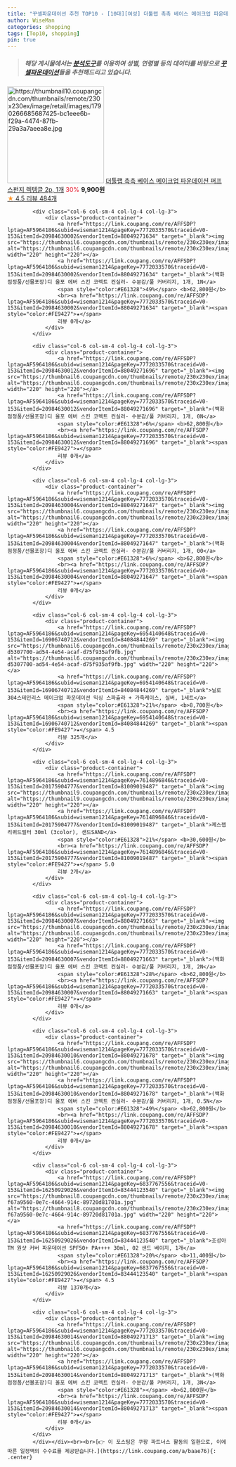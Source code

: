 ```yaml
---
title: "꾸셀파운데이션 추천 TOP10 - [10대][여성] 더툴랩 촉촉 베이스 메이크업 파운데이션 퍼프 스펀지 렉텡글 2p, 1개"
author: WiseMan
categories: shopping
tags: [Top10, shopping]
pin: true
---
```


> ##### 해당 게시물에서는 [**분석도구**](https://itemscout.io/)를 이용하여 **성별**, **연령별** 등의 데이터를 바탕으로 [**꾸셀파운데이션**](https://link.coupang.com/a/baae76)들을 추천해드리고 있습니다.
<div class="container"><div class="row">
            <div class="col-6 col-sm-4 col-lg-4 col-lg-3">
                <div class="product-container">
                    <a href="https://link.coupang.com/re/AFFSDP?lptag=AF5964186&subid=wiseman1214&pageKey=2203561724&traceid=V0-153&itemId=3747557223&vendorItemId=71732696887" target="_blank"><img src="https://thumbnail10.coupangcdn.com/thumbnails/remote/230x230ex/image/retail/images/1790266685687425-bc1eee6b-f29a-4474-87fb-29a3a7aeea8e.jpg" alt="https://thumbnail10.coupangcdn.com/thumbnails/remote/230x230ex/image/retail/images/1790266685687425-bc1eee6b-f29a-4474-87fb-29a3a7aeea8e.jpg" width="220" height="220"></a>
                    <a href="https://link.coupang.com/re/AFFSDP?lptag=AF5964186&subid=wiseman1214&pageKey=2203561724&traceid=V0-153&itemId=3747557223&vendorItemId=71732696887" target="_blank">더툴랩 촉촉 베이스 메이크업 파운데이션 퍼프 스펀지 렉텡글 2p, 1개</a>
                    <span style="color:#E61328">30%</span> <b>9,900원</b>
                    <br><a href="https://link.coupang.com/re/AFFSDP?lptag=AF5964186&subid=wiseman1214&pageKey=2203561724&traceid=V0-153&itemId=3747557223&vendorItemId=71732696887" target="_blank"><span style="color:#FE9427">★</span> 4.5
                    리뷰 484개</a>
                </div>
            </div>
            
            <div class="col-6 col-sm-4 col-lg-4 col-lg-3">
                <div class="product-container">
                    <a href="https://link.coupang.com/re/AFFSDP?lptag=AF5964186&subid=wiseman1214&pageKey=7772033570&traceid=V0-153&itemId=20984630002&vendorItemId=88049271634" target="_blank"><img src="https://thumbnail6.coupangcdn.com/thumbnails/remote/230x230ex/image/vendor_inventory/bd85/38f1e2856db09325a3cd2b01d786d115b05c5c2b41b7b3f176e0797546f4.jpg" alt="https://thumbnail6.coupangcdn.com/thumbnails/remote/230x230ex/image/vendor_inventory/bd85/38f1e2856db09325a3cd2b01d786d115b05c5c2b41b7b3f176e0797546f4.jpg" width="220" height="220"></a>
                    <a href="https://link.coupang.com/re/AFFSDP?lptag=AF5964186&subid=wiseman1214&pageKey=7772033570&traceid=V0-153&itemId=20984630002&vendorItemId=88049271634" target="_blank">(백화점정품/선물포장)디 올포 에버 스킨 코렉트 컨실러- 수분감/풀 커버리지, 1개, 1N</a>
                    <span style="color:#E61328">49%</span> <b>62,800원</b>
                    <br><a href="https://link.coupang.com/re/AFFSDP?lptag=AF5964186&subid=wiseman1214&pageKey=7772033570&traceid=V0-153&itemId=20984630002&vendorItemId=88049271634" target="_blank"><span style="color:#FE9427">★</span> 
                    리뷰 0개</a>
                </div>
            </div>
            
            <div class="col-6 col-sm-4 col-lg-4 col-lg-3">
                <div class="product-container">
                    <a href="https://link.coupang.com/re/AFFSDP?lptag=AF5964186&subid=wiseman1214&pageKey=7772033570&traceid=V0-153&itemId=20984630012&vendorItemId=88049271696" target="_blank"><img src="https://thumbnail6.coupangcdn.com/thumbnails/remote/230x230ex/image/vendor_inventory/bd85/38f1e2856db09325a3cd2b01d786d115b05c5c2b41b7b3f176e0797546f4.jpg" alt="https://thumbnail6.coupangcdn.com/thumbnails/remote/230x230ex/image/vendor_inventory/bd85/38f1e2856db09325a3cd2b01d786d115b05c5c2b41b7b3f176e0797546f4.jpg" width="220" height="220"></a>
                    <a href="https://link.coupang.com/re/AFFSDP?lptag=AF5964186&subid=wiseman1214&pageKey=7772033570&traceid=V0-153&itemId=20984630012&vendorItemId=88049271696" target="_blank">(백화점정품/선물포장)디 올포 에버 스킨 코렉트 컨실러- 수분감/풀 커버리지, 1개, 0N</a>
                    <span style="color:#E61328">6%</span> <b>62,800원</b>
                    <br><a href="https://link.coupang.com/re/AFFSDP?lptag=AF5964186&subid=wiseman1214&pageKey=7772033570&traceid=V0-153&itemId=20984630012&vendorItemId=88049271696" target="_blank"><span style="color:#FE9427">★</span> 
                    리뷰 0개</a>
                </div>
            </div>
            
            <div class="col-6 col-sm-4 col-lg-4 col-lg-3">
                <div class="product-container">
                    <a href="https://link.coupang.com/re/AFFSDP?lptag=AF5964186&subid=wiseman1214&pageKey=7772033570&traceid=V0-153&itemId=20984630004&vendorItemId=88049271647" target="_blank"><img src="https://thumbnail6.coupangcdn.com/thumbnails/remote/230x230ex/image/vendor_inventory/bd85/38f1e2856db09325a3cd2b01d786d115b05c5c2b41b7b3f176e0797546f4.jpg" alt="https://thumbnail6.coupangcdn.com/thumbnails/remote/230x230ex/image/vendor_inventory/bd85/38f1e2856db09325a3cd2b01d786d115b05c5c2b41b7b3f176e0797546f4.jpg" width="220" height="220"></a>
                    <a href="https://link.coupang.com/re/AFFSDP?lptag=AF5964186&subid=wiseman1214&pageKey=7772033570&traceid=V0-153&itemId=20984630004&vendorItemId=88049271647" target="_blank">(백화점정품/선물포장)디 올포 에버 스킨 코렉트 컨실러- 수분감/풀 커버리지, 1개, 00</a>
                    <span style="color:#E61328">6%</span> <b>62,800원</b>
                    <br><a href="https://link.coupang.com/re/AFFSDP?lptag=AF5964186&subid=wiseman1214&pageKey=7772033570&traceid=V0-153&itemId=20984630004&vendorItemId=88049271647" target="_blank"><span style="color:#FE9427">★</span> 
                    리뷰 0개</a>
                </div>
            </div>
            
            <div class="col-6 col-sm-4 col-lg-4 col-lg-3">
                <div class="product-container">
                    <a href="https://link.coupang.com/re/AFFSDP?lptag=AF5964186&subid=wiseman1214&pageKey=6954140648&traceid=V0-153&itemId=16906740712&vendorItemId=84084844269" target="_blank"><img src="https://thumbnail6.coupangcdn.com/thumbnails/remote/230x230ex/image/retail/images/762892465298953-d5307700-ad54-4e54-acaf-d75f935af9fb.jpg" alt="https://thumbnail6.coupangcdn.com/thumbnails/remote/230x230ex/image/retail/images/762892465298953-d5307700-ad54-4e54-acaf-d75f935af9fb.jpg" width="220" height="220"></a>
                    <a href="https://link.coupang.com/re/AFFSDP?lptag=AF5964186&subid=wiseman1214&pageKey=6954140648&traceid=V0-153&itemId=16906740712&vendorItemId=84084844269" target="_blank">닐로 304스테인리스 메이크업 파운데이션 믹싱 스파츌라 + 가죽케이스, 실버, 1세트</a>
                    <span style="color:#E61328">21%</span> <b>8,700원</b>
                    <br><a href="https://link.coupang.com/re/AFFSDP?lptag=AF5964186&subid=wiseman1214&pageKey=6954140648&traceid=V0-153&itemId=16906740712&vendorItemId=84084844269" target="_blank"><span style="color:#FE9427">★</span> 4.5
                    리뷰 325개</a>
                </div>
            </div>
            
            <div class="col-6 col-sm-4 col-lg-4 col-lg-3">
                <div class="product-container">
                    <a href="https://link.coupang.com/re/AFFSDP?lptag=AF5964186&subid=wiseman1214&pageKey=7614896846&traceid=V0-153&itemId=20175904777&vendorItemId=81009019487" target="_blank"><img src="https://thumbnail9.coupangcdn.com/thumbnails/remote/230x230ex/image/vendor_inventory/6883/f73e92fe585800b490eeff9a414b887e235b9e518407c251642c38a1c9e9.jpg" alt="https://thumbnail9.coupangcdn.com/thumbnails/remote/230x230ex/image/vendor_inventory/6883/f73e92fe585800b490eeff9a414b887e235b9e518407c251642c38a1c9e9.jpg" width="220" height="220"></a>
                    <a href="https://link.coupang.com/re/AFFSDP?lptag=AF5964186&subid=wiseman1214&pageKey=7614896846&traceid=V0-153&itemId=20175904777&vendorItemId=81009019487" target="_blank">제스젭 리퀴드필터 30ml (3color), 샌드SAND</a>
                    <span style="color:#E61328">21%</span> <b>30,600원</b>
                    <br><a href="https://link.coupang.com/re/AFFSDP?lptag=AF5964186&subid=wiseman1214&pageKey=7614896846&traceid=V0-153&itemId=20175904777&vendorItemId=81009019487" target="_blank"><span style="color:#FE9427">★</span> 5.0
                    리뷰 2개</a>
                </div>
            </div>
            
            <div class="col-6 col-sm-4 col-lg-4 col-lg-3">
                <div class="product-container">
                    <a href="https://link.coupang.com/re/AFFSDP?lptag=AF5964186&subid=wiseman1214&pageKey=7772033570&traceid=V0-153&itemId=20984630007&vendorItemId=88049271663" target="_blank"><img src="https://thumbnail6.coupangcdn.com/thumbnails/remote/230x230ex/image/vendor_inventory/bd85/38f1e2856db09325a3cd2b01d786d115b05c5c2b41b7b3f176e0797546f4.jpg" alt="https://thumbnail6.coupangcdn.com/thumbnails/remote/230x230ex/image/vendor_inventory/bd85/38f1e2856db09325a3cd2b01d786d115b05c5c2b41b7b3f176e0797546f4.jpg" width="220" height="220"></a>
                    <a href="https://link.coupang.com/re/AFFSDP?lptag=AF5964186&subid=wiseman1214&pageKey=7772033570&traceid=V0-153&itemId=20984630007&vendorItemId=88049271663" target="_blank">(백화점정품/선물포장)디 올포 에버 스킨 코렉트 컨실러- 수분감/풀 커버리지, 1개, 2N</a>
                    <span style="color:#E61328">28%</span> <b>62,800원</b>
                    <br><a href="https://link.coupang.com/re/AFFSDP?lptag=AF5964186&subid=wiseman1214&pageKey=7772033570&traceid=V0-153&itemId=20984630007&vendorItemId=88049271663" target="_blank"><span style="color:#FE9427">★</span> 
                    리뷰 0개</a>
                </div>
            </div>
            
            <div class="col-6 col-sm-4 col-lg-4 col-lg-3">
                <div class="product-container">
                    <a href="https://link.coupang.com/re/AFFSDP?lptag=AF5964186&subid=wiseman1214&pageKey=7772033570&traceid=V0-153&itemId=20984630010&vendorItemId=88049271678" target="_blank"><img src="https://thumbnail6.coupangcdn.com/thumbnails/remote/230x230ex/image/vendor_inventory/bd85/38f1e2856db09325a3cd2b01d786d115b05c5c2b41b7b3f176e0797546f4.jpg" alt="https://thumbnail6.coupangcdn.com/thumbnails/remote/230x230ex/image/vendor_inventory/bd85/38f1e2856db09325a3cd2b01d786d115b05c5c2b41b7b3f176e0797546f4.jpg" width="220" height="220"></a>
                    <a href="https://link.coupang.com/re/AFFSDP?lptag=AF5964186&subid=wiseman1214&pageKey=7772033570&traceid=V0-153&itemId=20984630010&vendorItemId=88049271678" target="_blank">(백화점정품/선물포장)디 올포 에버 스킨 코렉트 컨실러- 수분감/풀 커버리지, 1개, 0.5N</a>
                    <span style="color:#E61328">49%</span> <b>62,800원</b>
                    <br><a href="https://link.coupang.com/re/AFFSDP?lptag=AF5964186&subid=wiseman1214&pageKey=7772033570&traceid=V0-153&itemId=20984630010&vendorItemId=88049271678" target="_blank"><span style="color:#FE9427">★</span> 
                    리뷰 0개</a>
                </div>
            </div>
            
            <div class="col-6 col-sm-4 col-lg-4 col-lg-3">
                <div class="product-container">
                    <a href="https://link.coupang.com/re/AFFSDP?lptag=AF5964186&subid=wiseman1214&pageKey=6837767556&traceid=V0-153&itemId=16250929026&vendorItemId=83444123540" target="_blank"><img src="https://thumbnail8.coupangcdn.com/thumbnails/remote/230x230ex/image/retail/images/756772718463828-f67a9560-0e7c-4664-914c-89720d81701a.jpg" alt="https://thumbnail8.coupangcdn.com/thumbnails/remote/230x230ex/image/retail/images/756772718463828-f67a9560-0e7c-4664-914c-89720d81701a.jpg" width="220" height="220"></a>
                    <a href="https://link.coupang.com/re/AFFSDP?lptag=AF5964186&subid=wiseman1214&pageKey=6837767556&traceid=V0-153&itemId=16250929026&vendorItemId=83444123540" target="_blank">조성아TM 원샷 커버 파운데이션 SPF50+ PA++++ 30ml, 02 샌드 베이지, 1개</a>
                    <span style="color:#E61328">20%</span> <b>11,400원</b>
                    <br><a href="https://link.coupang.com/re/AFFSDP?lptag=AF5964186&subid=wiseman1214&pageKey=6837767556&traceid=V0-153&itemId=16250929026&vendorItemId=83444123540" target="_blank"><span style="color:#FE9427">★</span> 4.5
                    리뷰 1370개</a>
                </div>
            </div>
            
            <div class="col-6 col-sm-4 col-lg-4 col-lg-3">
                <div class="product-container">
                    <a href="https://link.coupang.com/re/AFFSDP?lptag=AF5964186&subid=wiseman1214&pageKey=7772033570&traceid=V0-153&itemId=20984630014&vendorItemId=88049271713" target="_blank"><img src="https://thumbnail6.coupangcdn.com/thumbnails/remote/230x230ex/image/vendor_inventory/bd85/38f1e2856db09325a3cd2b01d786d115b05c5c2b41b7b3f176e0797546f4.jpg" alt="https://thumbnail6.coupangcdn.com/thumbnails/remote/230x230ex/image/vendor_inventory/bd85/38f1e2856db09325a3cd2b01d786d115b05c5c2b41b7b3f176e0797546f4.jpg" width="220" height="220"></a>
                    <a href="https://link.coupang.com/re/AFFSDP?lptag=AF5964186&subid=wiseman1214&pageKey=7772033570&traceid=V0-153&itemId=20984630014&vendorItemId=88049271713" target="_blank">(백화점정품/선물포장)디 올포 에버 스킨 코렉트 컨실러- 수분감/풀 커버리지, 1개, 3N</a>
                    <span style="color:#E61328"></span> <b>62,800원</b>
                    <br><a href="https://link.coupang.com/re/AFFSDP?lptag=AF5964186&subid=wiseman1214&pageKey=7772033570&traceid=V0-153&itemId=20984630014&vendorItemId=88049271713" target="_blank"><span style="color:#FE9427">★</span> 
                    리뷰 0개</a>
                </div>
            </div>
            </div></div><br><br>[👉 이 포스팅은 쿠팡 파트너스 활동의 일환으로, 이에 따른 일정액의 수수료를 제공받습니다.](https://link.coupang.com/a/baae76){: .center}